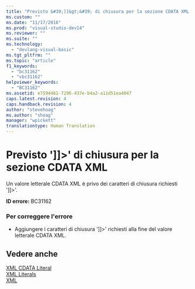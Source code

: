 ```yaml
---
title: "Previsto &#39;]]&gt;&#39; di chiusura per la sezione CDATA XML | Microsoft Docs"
ms.custom: ""
ms.date: "11/17/2016"
ms.prod: "visual-studio-dev14"
ms.reviewer: ""
ms.suite: ""
ms.technology: 
  - "devlang-visual-basic"
ms.tgt_pltfrm: ""
ms.topic: "article"
f1_keywords: 
  - "bc31162"
  - "vbc31162"
helpviewer_keywords: 
  - "BC31162"
ms.assetid: e7594461-7296-437e-b4a2-a11d51ea4047
caps.latest.revision: 4
caps.handback.revision: 4
author: "stevehoag"
ms.author: "shoag"
manager: "wpickett"
translationtype: Human Translation
---
```

# Previsto &#39;]]&gt;&#39; di chiusura per la sezione CDATA XML
Un valore letterale CDATA XML è privo dei caratteri di chiusura richiesti '\]\]\>'.  
  
 **ID errore:** BC31162  
  
### Per correggere l'errore  
  
-   Aggiungere i caratteri di chiusura '\]\]\>' richiesti alla fine del valore letterale CDATA XML.  
  
## Vedere anche  
 [XML CDATA Literal](../../visual-basic/language-reference/xml-literals/xml-cdata-literal.md)   
 [XML Literals](../../visual-basic/language-reference/xml-literals/index.md)   
 [XML](../../visual-basic/programming-guide/language-features/xml/index.md)